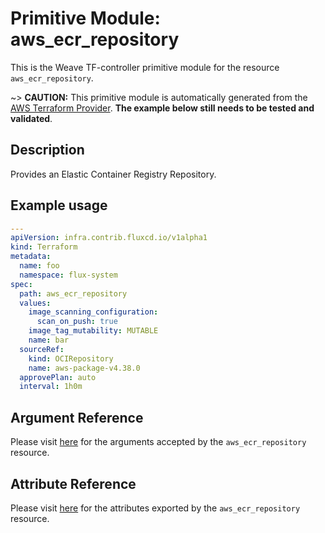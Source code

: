 
# Primitive Module: aws_ecr_repository

This is the Weave TF-controller primitive module for the resource `aws_ecr_repository`.

~> **CAUTION:** This primitive module is automatically generated from the [AWS Terraform Provider](https://registry.terraform.io/providers/hashicorp/aws/latest/docs/resources/ecr_repository). **The example below still needs to be tested and validated**.

## Description

Provides an Elastic Container Registry Repository.

## Example usage

```yaml
---
apiVersion: infra.contrib.fluxcd.io/v1alpha1
kind: Terraform
metadata:
  name: foo
  namespace: flux-system
spec:
  path: aws_ecr_repository
  values:
    image_scanning_configuration:
      scan_on_push: true
    image_tag_mutability: MUTABLE
    name: bar
  sourceRef:
    kind: OCIRepository
    name: aws-package-v4.38.0
  approvePlan: auto
  interval: 1h0m
```

## Argument Reference

Please visit [here](https://registry.terraform.io/providers/hashicorp/aws/latest/docs/resources/ecr_repository#argument-reference) for the arguments accepted by the `aws_ecr_repository` resource.

## Attribute Reference

Please visit [here](https://registry.terraform.io/providers/hashicorp/aws/latest/docs/resources/ecr_repository#attributes-reference) for the attributes exported by the `aws_ecr_repository` resource.
